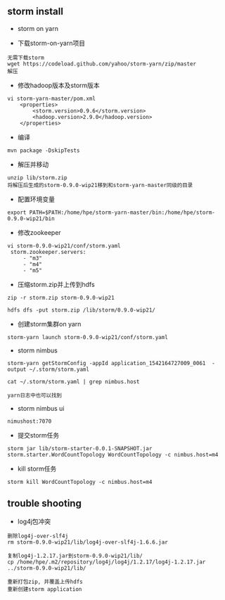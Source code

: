## storm install

* storm on yarn

* 下载storm-on-yarn项目
```
无需下载storm
wget https://codeload.github.com/yahoo/storm-yarn/zip/master
解压
```
* 修改hadoop版本及storm版本
```
vi storm-yarn-master/pom.xml
    <properties>
        <storm.version>0.9.6</storm.version>
        <hadoop.version>2.9.0</hadoop.version>
    </properties>
```

* 编译
```
mvn package -DskipTests
```
* 解压并移动
```
unzip lib/storm.zip
将解压后生成的storm-0.9.0-wip21移到和storm-yarn-master同级的目录
```
* 配置环境变量
```
export PATH=$PATH:/home/hpe/storm-yarn-master/bin:/home/hpe/storm-0.9.0-wip21/bin
```

* 修改zookeeper
```
vi storm-0.9.0-wip21/conf/storm.yaml
 storm.zookeeper.servers:
     - "m3"
     - "m4"
     - "m5"
```
* 压缩storm.zip并上传到hdfs
```
zip -r storm.zip storm-0.9.0-wip21

hdfs dfs -put storm.zip /lib/storm/0.9.0-wip21/
```
* 创建storm集群on yarn
```
storm-yarn launch storm-0.9.0-wip21/conf/storm.yaml
```

* storm nimbus 
```
storm-yarn getStormConfig -appId application_1542164727009_0061  -output ~/.storm/storm.yaml

cat ~/.storm/storm.yaml | grep nimbus.host

yarn日志中也可以找到
```
* storm nimbus ui
```
nimushost:7070
```

* 提交storm任务
```
storm jar lib/storm-starter-0.0.1-SNAPSHOT.jar storm.starter.WordCountTopology WordCountTopology -c nimbus.host=m4
```

* kill storm任务
```
storm kill WordCountTopology -c nimbus.host=m4
```

## trouble shooting 

* log4j包冲突
```
删除log4j-over-slf4j
rm storm-0.9.0-wip21/lib/log4j-over-slf4j-1.6.6.jar

复制log4j-1.2.17.jar到storm-0.9.0-wip21/lib/
cp /home/hpe/.m2/repository/log4j/log4j/1.2.17/log4j-1.2.17.jar ../storm-0.9.0-wip21/lib/
```
```
重新打包zip, 并覆盖上传hdfs
重新创建storm application
```


